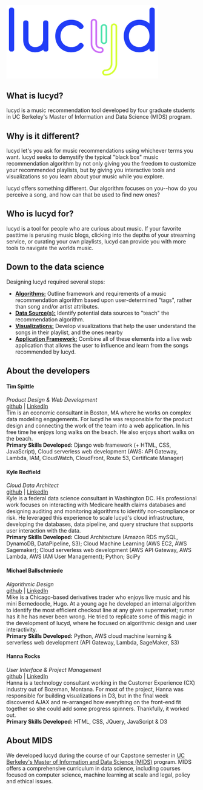 <img src="/static_content/Lucyd-Logo_blue.png" width="400">

## What is lucyd?
lucyd is a music recommendation tool developed by four graduate students in UC Berkeley's Master of Information and Data Science (MIDS) program.

## Why is it different?
lucyd let's you ask for music recommendations using whichever terms you want. lucyd seeks to demystify the typical "black box" music recommendation algorithm by not only giving you the freedom to customize your recommended playlists, but by giving you interactive tools and visualizations so you learn about your music while you explore.

lucyd offers something different. Our algorithm focuses on you--how do you perceive a song, and how can that be used to find new ones?

## Who is lucyd for?
lucyd is a tool for people who are curious about music. If your favorite pasttime is perusing music blogs, clicking into the depths of your streaming service, or curating your own playlists, lucyd can provide you with more tools to navigate the worlds music.

## Down to the data science
Designing lucyd required several steps:
  * [**Algorithms:**](/1_Algorithms/) Outline framework and requirements of a music recommendation algorithm based upon user-determined "tags", rather than song and/or artist attributes.
  * [**Data Source(s):**](/2_DataSources/) Identify potential data sources to "teach" the recommendation algorithm.
  * [**Visualizations:**](/3_Visualizations/) Develop visualizations that help the user understand the songs in their playlist, and the ones nearby
  * [**Application Framework:**](/4_ApplicationFramework/) Combine all of these elements into a live web application that allows the user to influence and learn from the songs recommended by lucyd.

## About the developers
#### Tim Spittle
*Product Design & Web Development*\
[github](https://github.com/timspit) | [LinkedIn](https://www.linkedin.com/in/tim-spittle/)\
Tim is an economic consultant in Boston, MA where he works on complex data modeling engagements. For lucyd he was responsible for the product design and connecting the work of the team into a web application. In his free time he enjoys long walks on the beach. He also enjoys short walks on the beach. \
**Primary Skills Developed:** Django web framework (+ HTML, CSS, JavaScript), Cloud serverless web development (AWS: API Gateway, Lambda, IAM, CloudWatch, CloudFront, Route 53, Certificate Manager)
#### Kyle Redfield
*Cloud Data Architect*\
[github](https://github.com/kredfield/Resume_Work) | [LinkedIn](https://www.linkedin.com/in/kyle-redfield-0a563736/)\
Kyle is a federal data science consultant in Washington DC. His professional work focuses on interacting with Medicare health claims databases and designing auditing and monitoring algorithms to identify non-compliance or risk. He leveraged this experience to scale lucyd's cloud infrastructure, developing the databases, data pipeline, and query structure that supports user interaction with the data.\
**Primary Skills Developed:** Cloud Architecture (Amazon RDS mySQL, DynamoDB, DataPipeline, S3); Cloud Machine Learning (AWS EC2, AWS Sagemaker); Cloud serverless web development (AWS API Gateway, AWS Lambda, AWS IAM User Management); Python; SciPy
#### Michael Ballschmiede
*Algorithmic Design*\
[github](https://github.com/mballschmiede) | [LinkedIn](https://www.linkedin.com/in/mballschmiede/)\
Mike is a Chicago-based derivatives trader who enjoys live music and his mini Bernedoodle, Hugo. At a young age he developed an internal algorithm to identify the most efficient checkout line at any given supermarket; rumor has it he has never been wrong. He tried to replicate some of this magic in the development of lucyd, where he focused on algorithmic design and user interactivity.\
**Primary Skills Developed:** Python, AWS cloud machine learning & serverless web development (API Gateway, Lambda, SageMaker, S3)
#### Hanna Rocks
*User Interface & Project Management*\
[github](https://github.com/hrocks0218) | [LinkedIn](https://www.linkedin.com/in/hanna-rocks-62b56040/)\
Hanna is a technology consultant working in the Customer Experience (CX) industry out of Bozeman, Montana. For most of the project, Hanna was responsible for building visualizations in D3, but in the final week discovered AJAX and re-arranged how everything on the front-end fit together so she could add some progress spinners. Thankfully, it worked out.\
**Primary Skills Developed:** HTML, CSS, JQuery, JavaScript & D3


## About MIDS
We developed lucyd during the course of our Capstone semester in [UC Berkeley's Master of Information and Data Science (MIDS)](https://datascience.berkeley.edu/) program. MIDS offers a comprehensive curriculum in data science, including courses focused on computer science, machine learning at scale and legal, policy and ethical issues.
